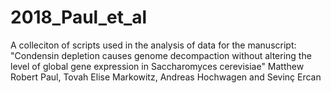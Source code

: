 # 2018_Paul_et_al
A colleciton of scripts used in the analysis of data for the manuscript:
"Condensin depletion causes genome decompaction without altering the level of global gene expression in Saccharomyces cerevisiae"
Matthew Robert Paul, Tovah Elise Markowitz, Andreas Hochwagen and Sevinç Ercan
